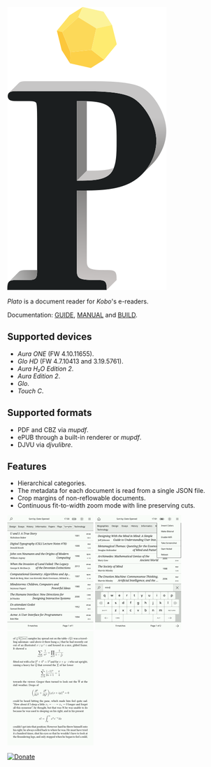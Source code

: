 ![Logo](artworks/plato-logo.svg)

*Plato* is a document reader for *Kobo*'s e-readers.

Documentation: [GUIDE](doc/GUIDE.md), [MANUAL](doc/MANUAL.md) and [BUILD](doc/BUILD.md).

## Supported devices

- *Aura ONE* (FW 4.10.11655).
- *Glo HD* (FW 4.7.10413 and 3.19.5761).
- *Aura H₂O Edition 2*.
- *Aura Edition 2*.
- *Glo*.
- *Touch C*.

## Supported formats

- PDF and CBZ via *mupdf*.
- ePUB through a built-in renderer or *mupdf*.
- DJVU via *djvulibre*.

## Features

- Hierarchical categories.
- The metadata for each document is read from a single JSON file.
- Crop margins of non-reflowable documents.
- Continuous fit-to-width zoom mode with line preserving cuts.

[![Tn01](artworks/thumbnail01.png)](artworks/screenshot01.png) [![Tn02](artworks/thumbnail02.png)](artworks/screenshot02.png) [![Tn03](artworks/thumbnail03.png)](artworks/screenshot03.png)

[![Donate](https://img.shields.io/badge/Donate-PayPal-green.svg)](https://www.paypal.com/cgi-bin/webscr?cmd=_s-xclick&hosted_button_id=KNAR2VKYRYUV6)
